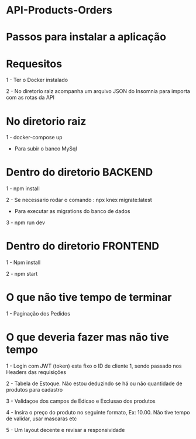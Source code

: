 # API-Products-Orders
# Passos para instalar a aplicação

# Requesitos
1 - Ter o Docker instalado

2 - No diretorio raiz acompanha um arquivo JSON do Insomnia para importa com as rotas da API

# No diretorio raiz
1 - docker-compose up
* Para subir o banco MySql

# Dentro do diretorio BACKEND
1 - npm install 

2 - Se necessario rodar o comando : npx knex migrate:latest
* Para executar as migrations do banco de dados

3 - npm run dev 


# Dentro do diretorio FRONTEND

1 - Npm install

2 - npm start

# O que não tive tempo de terminar

1 - Paginação dos Pedidos

# O que deveria fazer mas não tive tempo

1 - Login com JWT (token) esta fixo o ID de cliente 1, sendo passado nos Headers das requisições

2 - Tabela de Estoque. Não estou deduzindo se há ou não quantidade de produtos para cadastro

3 - Validaçoe dos campos de Edicao e Exclusao dos produtos

4 - Insira o preço do produto no seguinte formato, Ex: 10.00. Não tive tempo de validar, usar mascaras etc

5 - Um layout decente e revisar a responsividade 




